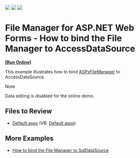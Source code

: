 <!-- default badges list -->
![](https://img.shields.io/endpoint?url=https://codecentral.devexpress.com/api/v1/VersionRange/128554425/13.1.6%2B)
[![](https://img.shields.io/badge/Open_in_DevExpress_Support_Center-FF7200?style=flat-square&logo=DevExpress&logoColor=white)](https://supportcenter.devexpress.com/ticket/details/E4426)
[![](https://img.shields.io/badge/📖_How_to_use_DevExpress_Examples-e9f6fc?style=flat-square)](https://docs.devexpress.com/GeneralInformation/403183)
<!-- default badges end -->

# File Manager for ASP.NET Web Forms - How to bind the File Manager to AccessDataSource
<!-- run online -->
**[[Run Online]](https://codecentral.devexpress.com/e4426/)**
<!-- run online end -->

This example illustrates how to bind [ASPxFileManager](https://docs.devexpress.com/AspNet/DevExpress.Web.ASPxFileManager) to AccessDataSource.

> [!NOTE]
> Data editing is disabled for the online demo.

## Files to Review

* [Default.aspx](./CS/WebSite/Default.aspx) (VB: [Default.aspx](./VB/WebSite/Default.aspx))

## More Examples

* [How to bind the File Manager to SqlDataSource](https://github.com/DevExpress-Examples/aspxfilemanager-how-to-bind-aspxfilemanager-to-sqldatasource-e4440)
